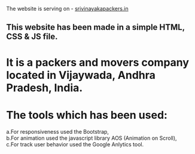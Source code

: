 The website is serving on - <a href=[www.srivinayakapackers.in](https://srivinayakapackers.in/)>srivinayakapackers.in</a>

## This website has been made in a simple HTML, CSS & JS file. 
 # It is a packers and movers company located in Vijaywada, Andhra Pradesh, India.

# The tools which has been used:
  a.For responsiveness used the Bootstrap,     
  b.For animation used the javascript library AOS (Animation on Scroll),       
  c.For track user behavior used the Google Anlytics tool.

